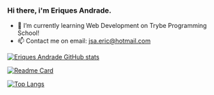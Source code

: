 ### Hi there, i'm Eriques Andrade.

- 🌱 I’m currently learning Web Development on Trybe Programming School!
- 📫 Contact me on email: jsa.eric@hotmail.com


[![Eriques Andrade GitHub stats](https://github-readme-stats.vercel.app/api?username=jsa-eriques&show_icons=true&theme=maroongold)](https://github.com/jsa-eriques/github-readme-stats)

[![Readme Card](https://github-readme-stats.vercel.app/api/pin/?username=jsa-eriques&repo=github-readme-stats)](https://github.com/jsa-eriques/github-readme-stats)

[![Top Langs](https://github-readme-stats.vercel.app/api/top-langs/?username=jsa-eriques&show_icons=true&theme=maroongold)](https://github.com/jsa-eriques/github-readme-stats)
<!--
**jsa-eriques/jsa-eriques** is a ✨ _special_ ✨ repository because its `README.md` (this file) appears on your GitHub profile.

Here are some ideas to get you started:


- ⚡ Fun fact: ...
-->
